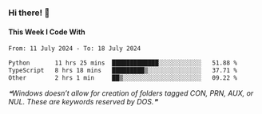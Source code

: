 ### Hi there! 👋

#### This Week I Code With
<!--START_SECTION:waka-->

```txt
From: 11 July 2024 - To: 18 July 2024

Python       11 hrs 25 mins  █████████████░░░░░░░░░░░░   51.88 %
TypeScript   8 hrs 18 mins   █████████▒░░░░░░░░░░░░░░░   37.71 %
Other        2 hrs 1 min     ██▒░░░░░░░░░░░░░░░░░░░░░░   09.22 %
```

<!--END_SECTION:waka-->

<!--STARTS_HERE_QUOTE_README-->
<i>❝Windows doesn’t allow for creation of folders tagged CON, PRN, AUX, or NUL. These are keywords reserved by DOS.❞</i>
<!--ENDS_HERE_QUOTE_README-->
